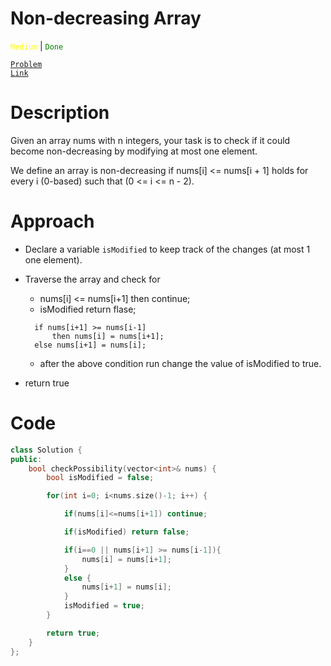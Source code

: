 # Non-decreasing Array

<code style="color: yellow">Medium</code> | <code style="color: green">Done</code>

<code style="color : purple">[Problem Link](https://leetcode.com/problems/non-decreasing-array/description/)</code>

# Description

Given an array nums with n integers, your task is to check if it could become non-decreasing by modifying at most one element.

We define an array is non-decreasing if nums[i] <= nums[i + 1] holds for every i (0-based) such that (0 <= i <= n - 2).

# Approach

- Declare a variable `isModified` to keep track of the changes (at most 1 one element).
- Traverse the array and check for

  - nums[i] <= nums[i+1] then continue;
  - isModified return flase;

  ```
    if nums[i+1] >= nums[i-1]
        then nums[i] = nums[i+1];
    else nums[i+1] = nums[i];
  ```

  - after the above condition run change the value of isModified to true.

- return true

# Code

```cpp
class Solution {
public:
    bool checkPossibility(vector<int>& nums) {
        bool isModified = false;

        for(int i=0; i<nums.size()-1; i++) {

            if(nums[i]<=nums[i+1]) continue;

            if(isModified) return false;

            if(i==0 || nums[i+1] >= nums[i-1]){
                nums[i] = nums[i+1];
            }
            else {
                nums[i+1] = nums[i];
            }
            isModified = true;
        }

        return true;
    }
};
```
